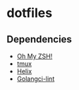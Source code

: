 # dotfiles

## Dependencies

- [Oh My ZSH!](https://ohmyz.sh/)
- [tmux](https://github.com/tmux/tmux/wiki)
- [Helix](https://helix-editor.com/)
- [Golangci-lint](https://golangci-lint.run/)
